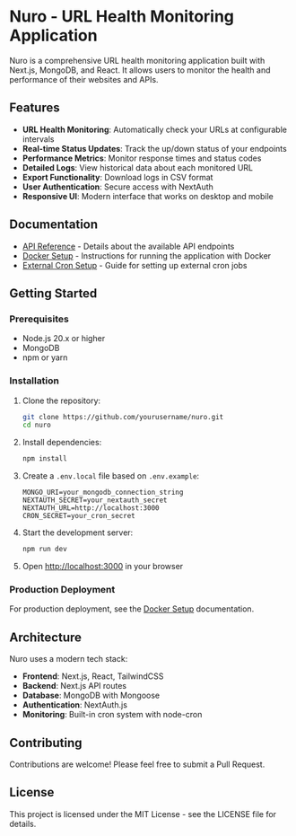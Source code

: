 # Nuro - URL Health Monitoring Application


Nuro is a comprehensive URL health monitoring application built with Next.js, MongoDB, and React. It allows users to monitor the health and performance of their websites and APIs.

## Features

- **URL Health Monitoring**: Automatically check your URLs at configurable intervals
- **Real-time Status Updates**: Track the up/down status of your endpoints
- **Performance Metrics**: Monitor response times and status codes
- **Detailed Logs**: View historical data about each monitored URL
- **Export Functionality**: Download logs in CSV format
- **User Authentication**: Secure access with NextAuth
- **Responsive UI**: Modern interface that works on desktop and mobile

## Documentation

- [API Reference](API-REFERENCE.md) - Details about the available API endpoints
- [Docker Setup](DOCKER.md) - Instructions for running the application with Docker
- [External Cron Setup](EXTERNAL-CRON.md) - Guide for setting up external cron jobs

## Getting Started

### Prerequisites

- Node.js 20.x or higher
- MongoDB
- npm or yarn

### Installation

1. Clone the repository:
   ```bash
   git clone https://github.com/yourusername/nuro.git
   cd nuro
   ```

2. Install dependencies:
   ```bash
   npm install
   ```

3. Create a `.env.local` file based on `.env.example`:
   ```
   MONGO_URI=your_mongodb_connection_string
   NEXTAUTH_SECRET=your_nextauth_secret
   NEXTAUTH_URL=http://localhost:3000
   CRON_SECRET=your_cron_secret
   ```

4. Start the development server:
   ```bash
   npm run dev
   ```

5. Open [http://localhost:3000](http://localhost:3000) in your browser

### Production Deployment

For production deployment, see the [Docker Setup](DOCKER.md) documentation.

## Architecture

Nuro uses a modern tech stack:

- **Frontend**: Next.js, React, TailwindCSS
- **Backend**: Next.js API routes
- **Database**: MongoDB with Mongoose
- **Authentication**: NextAuth.js
- **Monitoring**: Built-in cron system with node-cron

## Contributing

Contributions are welcome! Please feel free to submit a Pull Request.

## License

This project is licensed under the MIT License - see the LICENSE file for details. 